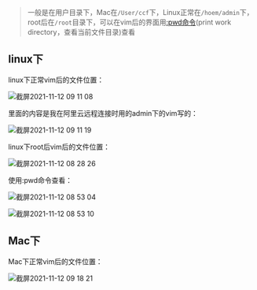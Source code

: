 > 一般是在用户目录下，Mac在`/User/ccf`下，Linux正常在`/hoem/admin`下，root后在`/root`目录下，可以在vim后的界面用[:pwd命令](https://www.google.com/search?q=pwd%E5%91%BD%E4%BB%A4&oq=pwd&aqs=chrome.1.69i57j0i512l5j46i512j0i512l2j46i512.2146j0j7&sourceid=chrome&ie=UTF-8)(print work directory，查看当前文件目录)查看  

## linux下

linux下正常vim后的文件位置：  

![截屏2021-11-12 09 11 08](https://user-images.githubusercontent.com/74129445/141391878-f4923e58-6cac-4b25-9c1f-cb8931a38ad0.png)  

里面的内容是我在阿里云远程连接时用的admin下的vim写的：  

![截屏2021-11-12 09 11 19](https://user-images.githubusercontent.com/74129445/141391970-bafd2c5d-03e3-4f0c-b44c-bdcdad3ad0b5.png)  


linux下root后vim后的文件位置：  

![截屏2021-11-12 08 28 26](https://user-images.githubusercontent.com/74129445/141390018-77be2c18-75a1-444d-8185-826af298a4ee.png)  

使用:pwd命令查看：  

![截屏2021-11-12 08 53 04](https://user-images.githubusercontent.com/74129445/141390162-3efb5619-b9a1-4db3-abe3-ef99ae1a53d4.png)  

![截屏2021-11-12 08 53 10](https://user-images.githubusercontent.com/74129445/141390168-d3f10b23-2007-4ecf-9f27-74a17943bb45.png)  


## Mac下  

Mac下正常vim后的文件位置：  

![截屏2021-11-12 09 18 21](https://user-images.githubusercontent.com/74129445/141392271-e016b9f2-f0ad-452e-9ff9-8f719a1eec42.png)  


